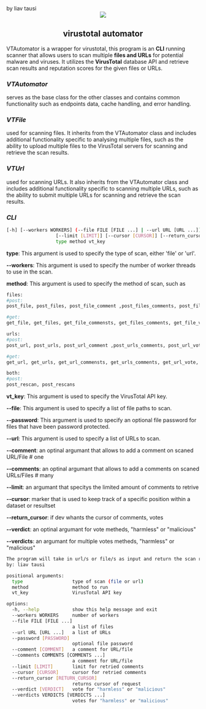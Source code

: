 <div align="left">by liav tausi</div>
<div align="center">
    <img src="https://user-images.githubusercontent.com/50721644/212086526-2fdd00bb-057d-44b5-afcf-9143c1dd78af.png">
    <h2 align="center">virustotal automator</h2>
</div>







VTAutomator is a wrapper for virustotal, this program is an **CLI** running scanner that allows users to scan multiple **files and URLs** for potential malware and viruses. It utilizes the **VirusTotal** database API and retrieve scan results and reputation scores for the given files or URLs.

### *VTAutomator* 
serves as the base class for the other classes and contains common functionality such as endpoints data, cache handling, and error handling.

### *VTFile*
used for scanning files. It inherits from the VTAutomator class and includes additional functionality specific to analysing multiple files, such as the ability to upload multiple files to the VirusTotal servers for scanning and retrieve the scan results.

### *VTUrl*
used for scanning URLs. It also inherits from the VTAutomator class and includes additional functionality specific to scanning multiple URLs, such as the ability to submit multiple URLs for scanning and retrieve the scan results.

### *CLI*
```bash
[-h] [--workers WORKERS] (--file FILE [FILE ...] | --url URL [URL ...]) [--password [PASSWORD]] [--comment [COMMENT]] [--comments COMMENTS [COMMENTS ...]]
                  [--limit [LIMIT]] [--cursor [CURSOR]] [--return_cursor [RETURN_CURSOR]] [--verdict [VERDICT]] [--verdicts VERDICTS [VERDICTS ...]]
                  type method vt_key
```


**type**:  This argument is used to specify the type of scan, either 'file' or 'url'.

**--workers**:  This argument is used to specify the number of worker threads to use in the scan.

**method**:  This argument is used to specify the method of scan, such as 

 ```python 
files: 
#post:
post_file, post_files, post_file_comment ,post_files_comments, post_file_vote, post_files_votes, post_get_file, post_get_files

#get:
get_file, get_files, get_file_commensts, get_files_comments, get_file_vote, get_files_votes

urls:
#post:
post_url, post_urls, post_url_comment ,post_urls_comments, post_url_vote, post_urls_votes, post_get_url, post_get_urls

#get:
get_url, get_urls, get_url_commensts, get_urls_comments, get_url_vote, get_urs_votes

both:
#post:
post_rescan, post_rescans
```

**vt_key**:  This argument is used to specify the VirusTotal API key.

**--file**:  This argument is used to specify a list of file paths to scan.

**--password**:  This argument is used to specify an optional file password for files that have been password protected.

**--url**:  This argument is used to specify a list of URLs to scan.

**--comment**: an optinal argumant that allows to add a comment on scaned URL/File # one

**--comments**: an optinal argumant that allows to add a comments on scaned URLs/Files # many

**--limit**: an argumant that specitys the limited amount of comments to retrive 

**--cursor**: marker that is used to keep track of a specific position within a dataset or resultset

**--return_cursor**: if dev whants the cursor of comments, votes

**--verdict**: an optinal argumant for vote metheds, "harmless" or "malicious"

**--verdicts**: an argumant for multiple votes metheds, "harmless" or "malicious"


```bash
The program will take in url/s or file/s as input and return the scan results from the VirusTotal database 
by: liav tausi

positional arguments:
  type                  type of scan (file or url)
  method                method to run
  vt_key                VirusTotal API key

options:
  -h, --help            show this help message and exit
  --workers WORKERS     number of workers
  --file FILE [FILE ...]
                        a list of files
  --url URL [URL ...]   a list of URLs
  --password [PASSWORD]
                        optional file password
  --comment [COMMENT]   a comment for URL/file
  --comments COMMENTS [COMMENTS ...]
                        a comment for URL/file
  --limit [LIMIT]       limit for retried comments
  --cursor [CURSOR]     cursor for retried comments
  --return_cursor [RETURN_CURSOR]
                        returns cursor of request
  --verdict [VERDICT]   vote for "harmless" or "malicious"
  --verdicts VERDICTS [VERDICTS ...]
                        votes for "harmless" or "malicious"

  ```



